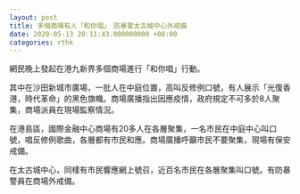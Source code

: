 ```yaml
---
layout: post
title: 多個商場有人「和你唱」　防暴警太古城中心外戒備
date: 2020-05-13 20:11:43.000000000 +08:00
categories: rthk
---
```


網民晚上發起在港九新界多個商場進行「和你唱」行動。

其中在沙田新城市廣場，一批人在中庭位置，高叫反修例口號，有人展示「光復香港，時代革命」的黑色旗幟。商場廣播指出因應疫情，政府規定不可多於8人聚集，商場派員在現場監察情況。

在港島區，國際金融中心商場有20多人在各層聚集，一名市民在中庭中心叫口號，唱反修例歌曲，各層都有市民和應。商場廣播呼籲市民不要聚集，現場有保安戒備。

在太古城中心，同樣有市民響應網上號召，近百名市民在各層聚集叫口號。有防暴警員在商場外戒備。
